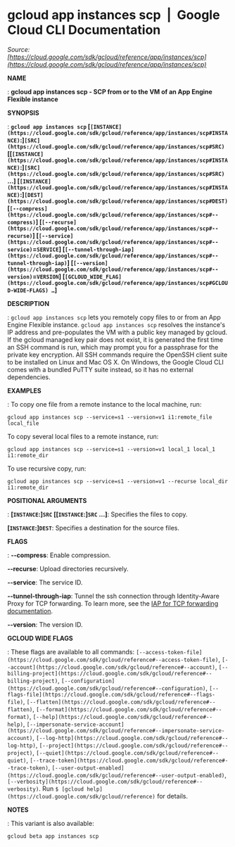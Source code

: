 # gcloud app instances scp  |  Google Cloud CLI Documentation

*Source: [https://cloud.google.com/sdk/gcloud/reference/app/instances/scp](https://cloud.google.com/sdk/gcloud/reference/app/instances/scp)*

**NAME**

: **gcloud app instances scp - SCP from or to the VM of an App Engine Flexible instance**

**SYNOPSIS**

: **`gcloud app instances scp` [`[INSTANCE](https://cloud.google.com/sdk/gcloud/reference/app/instances/scp#INSTANCE)`:]`[SRC](https://cloud.google.com/sdk/gcloud/reference/app/instances/scp#SRC)` [[`[INSTANCE](https://cloud.google.com/sdk/gcloud/reference/app/instances/scp#INSTANCE)`:]`[SRC](https://cloud.google.com/sdk/gcloud/reference/app/instances/scp#SRC)` …] [`[INSTANCE](https://cloud.google.com/sdk/gcloud/reference/app/instances/scp#INSTANCE)`:]`[DEST](https://cloud.google.com/sdk/gcloud/reference/app/instances/scp#DEST)` [`[--compress](https://cloud.google.com/sdk/gcloud/reference/app/instances/scp#--compress)`] [`[--recurse](https://cloud.google.com/sdk/gcloud/reference/app/instances/scp#--recurse)`] [`[--service](https://cloud.google.com/sdk/gcloud/reference/app/instances/scp#--service)`=`SERVICE`] [`[--tunnel-through-iap](https://cloud.google.com/sdk/gcloud/reference/app/instances/scp#--tunnel-through-iap)`] [`[--version](https://cloud.google.com/sdk/gcloud/reference/app/instances/scp#--version)`=`VERSION`] [`[GCLOUD_WIDE_FLAG](https://cloud.google.com/sdk/gcloud/reference/app/instances/scp#GCLOUD-WIDE-FLAGS) …`]**

**DESCRIPTION**

: `gcloud app instances scp` lets you remotely copy files to or from an
App Engine Flexible instance.
`gcloud app instances scp` resolves the instance's IP address and
pre-populates the VM with a public key managed by gcloud. If the gcloud managed
key pair does not exist, it is generated the first time an SSH command is run,
which may prompt you for a passphrase for the private key encryption.
All SSH commands require the OpenSSH client suite to be installed on Linux and
Mac OS X. On Windows, the Google Cloud CLI comes with a bundled PuTTY suite
instead, so it has no external dependencies.

**EXAMPLES**

: To copy one file from a remote instance to the local machine, run:

```
gcloud app instances scp --service=s1 --version=v1 i1:remote_file local_file
```

To copy several local files to a remote instance, run:

```
gcloud app instances scp --service=s1 --version=v1 local_1 local_1 i1:remote_dir
```

To use recursive copy, run:

```
gcloud app instances scp --service=s1 --version=v1 --recurse local_dir i1:remote_dir
```

**POSITIONAL ARGUMENTS**

: **[`INSTANCE`:]`SRC` [[`INSTANCE`:]`SRC` …]**:
Specifies the files to copy.

**[`INSTANCE`:]`DEST`**:
Specifies a destination for the source files.

**FLAGS**

: **--compress**:
Enable compression.

**--recurse**:
Upload directories recursively.

**--service**:
The service ID.

**--tunnel-through-iap**:
Tunnel the ssh connection through Identity-Aware Proxy for TCP forwarding.
To learn more, see the [IAP for TCP
forwarding documentation](https://cloud.google.com/iap/docs/tcp-forwarding-overview).

**--version**:
The version ID.

**GCLOUD WIDE FLAGS**

: These flags are available to all commands: `[--access-token-file](https://cloud.google.com/sdk/gcloud/reference#--access-token-file)`,
`[--account](https://cloud.google.com/sdk/gcloud/reference#--account)`, `[--billing-project](https://cloud.google.com/sdk/gcloud/reference#--billing-project)`,
`[--configuration](https://cloud.google.com/sdk/gcloud/reference#--configuration)`,
`[--flags-file](https://cloud.google.com/sdk/gcloud/reference#--flags-file)`,
`[--flatten](https://cloud.google.com/sdk/gcloud/reference#--flatten)`, `[--format](https://cloud.google.com/sdk/gcloud/reference#--format)`, `[--help](https://cloud.google.com/sdk/gcloud/reference#--help)`, `[--impersonate-service-account](https://cloud.google.com/sdk/gcloud/reference#--impersonate-service-account)`,
`[--log-http](https://cloud.google.com/sdk/gcloud/reference#--log-http)`,
`[--project](https://cloud.google.com/sdk/gcloud/reference#--project)`, `[--quiet](https://cloud.google.com/sdk/gcloud/reference#--quiet)`, `[--trace-token](https://cloud.google.com/sdk/gcloud/reference#--trace-token)`, `[--user-output-enabled](https://cloud.google.com/sdk/gcloud/reference#--user-output-enabled)`,
`[--verbosity](https://cloud.google.com/sdk/gcloud/reference#--verbosity)`.
Run `$ [gcloud help](https://cloud.google.com/sdk/gcloud/reference)` for details.

**NOTES**

: This variant is also available:

```
gcloud beta app instances scp
```